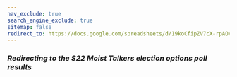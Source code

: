 ```yaml
---
nav_exclude: true
search_engine_exclude: true
sitemap: false
redirect_to: https://docs.google.com/spreadsheets/d/19koCfipZV7cX-rpAOcHIEv-D49pjOm0Cf0k3fbFOo60/
---
```


### ***Redirecting to the S22 Moist Talkers election options poll results***

